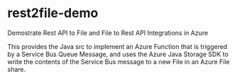 # rest2file-demo
Demostrate Rest API to File and File to Rest API Integrations in Azure

This provides the Java src to implement an Azure Function that is triggered by a Service Bus Queue Message, and uses the Azure Java Storage SDK to write the contents of the Service Bus message to a new File in an Azure File share.
